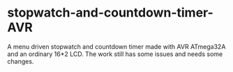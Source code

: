 # stopwatch-and-countdown-timer-AVR
A menu driven stopwatch and countdown timer made with AVR ATmega32A and an ordinary 16*2 LCD. The work still has some issues and needs some changes.
